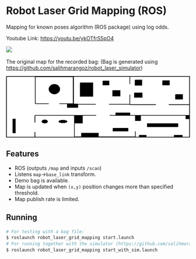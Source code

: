# Robot Laser Grid Mapping (ROS)

Mapping for known poses algorithm (ROS package) using log odds. 

Youtube Link: https://youtu.be/ykOTfrS5pO4

[![](https://img.youtube.com/vi/ykOTfrS5pO4/0.jpg)](https://youtu.be/ykOTfrS5pO4)

The original map for the recorded bag: (Bag is generated using https://github.com/salihmarangoz/robot_laser_simulator)

![](map.png)

## Features

- ROS (outputs `/map` and inputs `/scan`)
- Listens `map`->`base_link` transform.
- Demo bag is available.
- Map is updated when `(x,y)` position changes more than specified threshold.
- Map publish rate is limited.

## Running

```bash
# For testing with a bag file:
$ roslaunch robot_laser_grid_mapping start.launch
# For running together with the simulator (https://github.com/salihmarangoz/robot_laser_simulator):
$ roslaunch robot_laser_grid_mapping start_with_sim.launch
```

